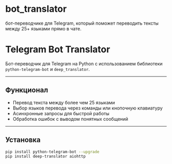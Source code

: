 # bot_translator
бот-переводчике для Telegram, который поможет переводить тексты между 25+ языками прямо в чате.
# Telegram Bot Translator

Бот-переводчик для Telegram на Python с использованием библиотеки `python-telegram-bot` и `deep_translator`.

---

## Функционал

- Перевод текста между более чем 25 языками
- Выбор языков перевода через команды или кнопочную клавиатуру
- Асинхронные запросы для быстрой работы
- Обработка ошибок с выводом понятных сообщений

---

## Установка

```bash
pip install python-telegram-bot --upgrade
pip install deep-translator aiohttp
